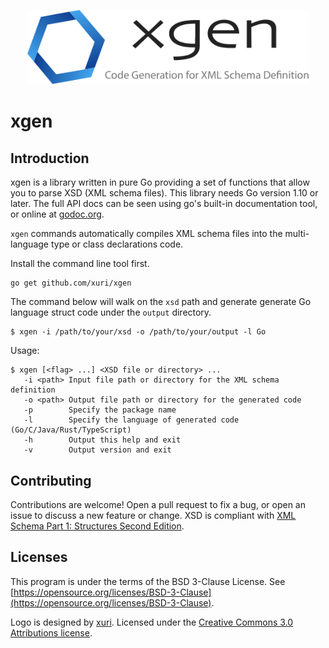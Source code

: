 <p align="center"><img width="450" src="./xgen.svg" alt="xgen logo"></p>

# xgen

## Introduction

xgen is a library written in pure Go providing a set of functions that allow you to parse XSD (XML schema files). This library needs Go version 1.10 or later. The full API docs can be seen using go's built-in documentation tool, or online at [godoc.org](https://godoc.org/github.com/xuri/xgen).

`xgen` commands automatically compiles XML schema files into the multi-language type or class declarations code.

Install the command line tool first.

```text
go get github.com/xuri/xgen
```

The command below will walk on the `xsd` path and generate generate Go language struct code under the `output` directory.

```text
$ xgen -i /path/to/your/xsd -o /path/to/your/output -l Go
```

Usage:

```text
$ xgen [<flag> ...] <XSD file or directory> ...
   -i <path> Input file path or directory for the XML schema definition
   -o <path> Output file path or directory for the generated code
   -p        Specify the package name
   -l        Specify the language of generated code (Go/C/Java/Rust/TypeScript)
   -h        Output this help and exit
   -v        Output version and exit
```



## Contributing

Contributions are welcome! Open a pull request to fix a bug, or open an issue to discuss a new feature or change. XSD is compliant with [XML Schema Part 1: Structures Second Edition](https://www.w3.org/TR/xmlschema-1/).

## Licenses

This program is under the terms of the BSD 3-Clause License. See [https://opensource.org/licenses/BSD-3-Clause](https://opensource.org/licenses/BSD-3-Clause).

Logo is designed by [xuri](https://xuri.me). Licensed under the [Creative Commons 3.0 Attributions license](http://creativecommons.org/licenses/by/3.0/).
